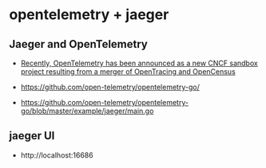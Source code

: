 # opentelemetry + jaeger

## Jaeger and OpenTelemetry

- [Recently, OpenTelemetry has been announced as a new CNCF sandbox project resulting from a merger of OpenTracing and OpenCensus](https://medium.com/jaegertracing/jaeger-and-opentelemetry-1846f701d9f2)

- https://github.com/open-telemetry/opentelemetry-go/
- https://github.com/open-telemetry/opentelemetry-go/blob/master/example/jaeger/main.go

## jaeger UI

- http://localhost:16686
